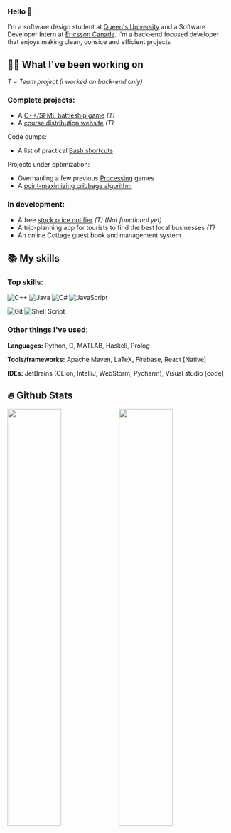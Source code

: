 ### Hello 👋
I'm a software design student at [Queen's University](https://www.queensu.ca/) and a Software Developer Intern at [Ericsson Canada](https://www.ericsson.com/en/about-us/company-facts/ericsson-worldwide/canada). I'm a back-end focused developer that enjoys making clean, consice and efficient projects

## 👨‍💻 What I've been working on
*T = Team project (I worked on back-end only)*

### Complete projects:
* A [C++/SFML battleship game](https://github.com/reid-moffat/battleship) *(T)*
* A [course distribution website](https://qubirdhunter.com/) *(T)*

Code dumps:
* A list of practical [Bash shortcuts](https://github.com/reid-moffat/bash-shortcuts)

Projects under optimization:
* Overhauling a few previous [Processing](https://processing.org/) games
* A [point-maximizing cribbage algorithm](https://github.com/reid-moffat/cribbage-strategy)

### In development:
* A free [stock price notifier](https://reid-moffat.github.io/stock-alert/) *(T)* *(Not functional yet)*
* A trip-planning app for tourists to find the best local businesses *(T)*
* An online Cottage guest book and management system

## 📚 My skills

### Top skills:
![C++](https://img.shields.io/badge/c++-%2300599C.svg?style=for-the-badge&logo=c%2B%2B&logoColor=white) ![Java](https://img.shields.io/badge/java-%23ED8B00.svg?style=for-the-badge&logo=java&logoColor=white) ![C#](https://img.shields.io/badge/c%23-%23239120.svg?style=for-the-badge&logo=c-sharp&logoColor=white) ![JavaScript](https://img.shields.io/badge/javascript-%23323330.svg?style=for-the-badge&logo=javascript&logoColor=%23F7DF1E)

![Git](https://img.shields.io/badge/git-%23F05033.svg?style=for-the-badge&logo=git&logoColor=white) ![Shell Script](https://img.shields.io/badge/shell_script-%23121011.svg?style=for-the-badge&logo=gnu-bash&logoColor=white)

### Other things I've used:
**Languages:** Python, C, MATLAB, Haskell, Prolog

**Tools/frameworks:** Apache Maven, LaTeX, Firebase, React [Native]

**IDEs:** JetBrains (CLion, IntelliJ, WebStorm, Pycharm), Visual studio [code]

## 🔥 Github Stats

<!-- <p align="center">
    <img align="centre" src="https://github-profile-trophy.vercel.app/?username=reid-moffat&theme=chalk&column=7&rank=SECRET,SSS,SS,S,AAA,AA,A,B,C">
</p> -->

<div text-align="center">
    <img style="display: inline-block; margin-left: auto; margin-right: auto; width: 49%" src="https://github-readme-stats-mu-blond.vercel.app/api?username=reid-moffat&show_icons=true&count_private=true&show_icons=true&theme=midnight-purple">
    <img style="display: inline-block; margin-left: auto; margin-right: auto; width: 49%" src="https://github-readme-streak-stats.herokuapp.com/?user=reid-moffat&count_private=true&theme=black-ice&stroke=0000&background=0D1117&ring=e05397&fire=e05397&currStreakLabel=e05397&theme=highcontrast">
</div>
